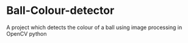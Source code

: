# Ball-Colour-detector
A project which detects the colour of a ball using image processing in OpenCV python
